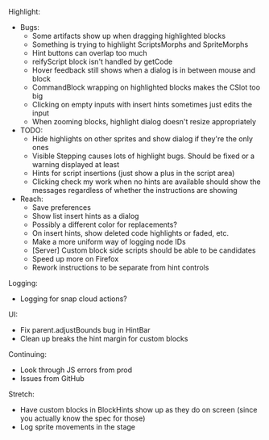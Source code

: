 Highlight:
* Bugs:
  * Some artifacts show up when dragging highlighted blocks
  * Something is trying to highlight ScriptsMorphs and SpriteMorphs
  * Hint buttons can overlap too much
  * reifyScript block isn't handled by getCode
  * Hover feedback still shows when a dialog is in between mouse and block
  * CommandBlock wrapping on highlighted blocks makes the CSlot too big
  * Clicking on empty inputs with insert hints sometimes just edits the input
  * When zooming blocks, highlight dialog doesn't resize appropriately
* TODO:
  * Hide highlights on other sprites and show dialog if they're the only ones
  * Visible Stepping causes lots of highlight bugs. Should be fixed or a warning
    displayed at least
  * Hints for script insertions (just show a plus in the script area)
  * Clicking check my work when no hints are available should show the messages
    regardless of whether the instructions are showing
* Reach:
  * Save preferences
  * Show list insert hints as a dialog
  * Possibly a different color for replacements?
  * On insert hints, show deleted code highlights or faded, etc.
  * Make a more uniform way of logging node IDs
  * [Server] Custom block side scripts should be able to be candidates
  * Speed up more on Firefox
  * Rework instructions to be separate from hint controls

Logging:
* Logging for snap cloud actions?

UI:
* Fix parent.adjustBounds bug in HintBar
* Clean up breaks the hint margin for custom blocks

Continuing:
* Look through JS errors from prod
* Issues from GitHub

Stretch:
* Have custom blocks in BlockHints show up as they do on screen (since you
actually know the spec for those)
* Log sprite movements in the stage
